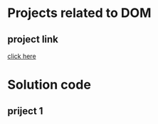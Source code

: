 # Projects related to DOM
## project link
[click here](https://github.com/SupriyaKaity)

# Solution code

## priject 1

```javascript

```
